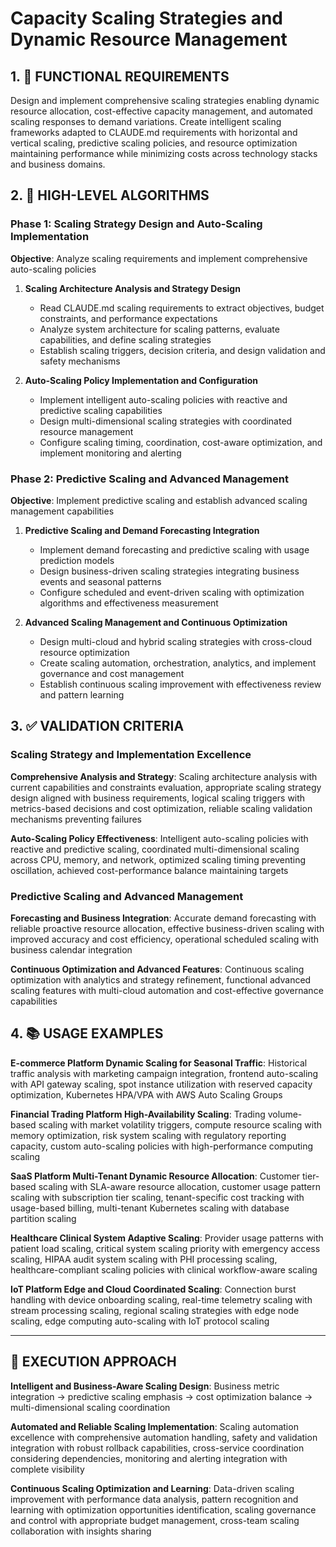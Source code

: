 # Capacity Scaling Strategies and Dynamic Resource Management

## 1. 🎯 FUNCTIONAL REQUIREMENTS

Design and implement comprehensive scaling strategies enabling dynamic resource allocation, cost-effective capacity management, and automated scaling responses to demand variations. Create intelligent scaling frameworks adapted to CLAUDE.md requirements with horizontal and vertical scaling, predictive scaling policies, and resource optimization maintaining performance while minimizing costs across technology stacks and business domains.

## 2. 🔄 HIGH-LEVEL ALGORITHMS

### Phase 1: Scaling Strategy Design and Auto-Scaling Implementation
**Objective**: Analyze scaling requirements and implement comprehensive auto-scaling policies

1. **Scaling Architecture Analysis and Strategy Design**
   - Read CLAUDE.md scaling requirements to extract objectives, budget constraints, and performance expectations
   - Analyze system architecture for scaling patterns, evaluate capabilities, and define scaling strategies
   - Establish scaling triggers, decision criteria, and design validation and safety mechanisms

2. **Auto-Scaling Policy Implementation and Configuration**
   - Implement intelligent auto-scaling policies with reactive and predictive scaling capabilities
   - Design multi-dimensional scaling strategies with coordinated resource management
   - Configure scaling timing, coordination, cost-aware optimization, and implement monitoring and alerting

### Phase 2: Predictive Scaling and Advanced Management
**Objective**: Implement predictive scaling and establish advanced scaling management capabilities

1. **Predictive Scaling and Demand Forecasting Integration**
   - Implement demand forecasting and predictive scaling with usage prediction models
   - Design business-driven scaling strategies integrating business events and seasonal patterns
   - Configure scheduled and event-driven scaling with optimization algorithms and effectiveness measurement

2. **Advanced Scaling Management and Continuous Optimization**
   - Design multi-cloud and hybrid scaling strategies with cross-cloud resource optimization
   - Create scaling automation, orchestration, analytics, and implement governance and cost management
   - Establish continuous scaling improvement with effectiveness review and pattern learning

## 3. ✅ VALIDATION CRITERIA

### Scaling Strategy and Implementation Excellence
**Comprehensive Analysis and Strategy**: Scaling architecture analysis with current capabilities and constraints evaluation, appropriate scaling strategy design aligned with business requirements, logical scaling triggers with metrics-based decisions and cost optimization, reliable scaling validation mechanisms preventing failures

**Auto-Scaling Policy Effectiveness**: Intelligent auto-scaling policies with reactive and predictive scaling, coordinated multi-dimensional scaling across CPU, memory, and network, optimized scaling timing preventing oscillation, achieved cost-performance balance maintaining targets

### Predictive Scaling and Advanced Management
**Forecasting and Business Integration**: Accurate demand forecasting with reliable proactive resource allocation, effective business-driven scaling with improved accuracy and cost efficiency, operational scheduled scaling with business calendar integration

**Continuous Optimization and Advanced Features**: Continuous scaling optimization with analytics and strategy refinement, functional advanced scaling features with multi-cloud automation and cost-effective governance capabilities

## 4. 📚 USAGE EXAMPLES

**E-commerce Platform Dynamic Scaling for Seasonal Traffic**: Historical traffic analysis with marketing campaign integration, frontend auto-scaling with API gateway scaling, spot instance utilization with reserved capacity optimization, Kubernetes HPA/VPA with AWS Auto Scaling Groups

**Financial Trading Platform High-Availability Scaling**: Trading volume-based scaling with market volatility triggers, compute resource scaling with memory optimization, risk system scaling with regulatory reporting capacity, custom auto-scaling policies with high-performance computing scaling

**SaaS Platform Multi-Tenant Dynamic Resource Allocation**: Customer tier-based scaling with SLA-aware resource allocation, customer usage pattern scaling with subscription tier scaling, tenant-specific cost tracking with usage-based billing, multi-tenant Kubernetes scaling with database partition scaling

**Healthcare Clinical System Adaptive Scaling**: Provider usage patterns with patient load scaling, critical system scaling priority with emergency access scaling, HIPAA audit system scaling with PHI processing scaling, healthcare-compliant scaling policies with clinical workflow-aware scaling

**IoT Platform Edge and Cloud Coordinated Scaling**: Connection burst handling with device onboarding scaling, real-time telemetry scaling with stream processing scaling, regional scaling strategies with edge node scaling, edge computing auto-scaling with IoT protocol scaling

---

## 🎯 EXECUTION APPROACH

**Intelligent and Business-Aware Scaling Design**: Business metric integration → predictive scaling emphasis → cost optimization balance → multi-dimensional scaling coordination

**Automated and Reliable Scaling Implementation**: Scaling automation excellence with comprehensive automation handling, safety and validation integration with robust rollback capabilities, cross-service coordination considering dependencies, monitoring and alerting integration with complete visibility

**Continuous Scaling Optimization and Learning**: Data-driven scaling improvement with performance data analysis, pattern recognition and learning with optimization opportunities identification, scaling governance and control with appropriate budget management, cross-team scaling collaboration with insights sharing